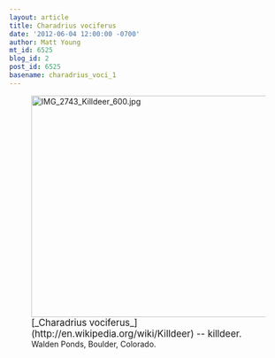 ```yaml
---
layout: article
title: Charadrius vociferus
date: '2012-06-04 12:00:00 -0700'
author: Matt Young
mt_id: 6525
blog_id: 2
post_id: 6525
basename: charadrius_voci_1
---
```

<figure>
<img src="{{ site.baseurl }}/uploads/2012/IMG_2743_Killdeer_600.jpg" alt="IMG_2743_Killdeer_600.jpg" width="600" height="400" />
<figcaption markdown="span">
<big>[_Charadrius vociferus_](http://en.wikipedia.org/wiki/Killdeer) -- killdeer.</big> Walden Ponds, Boulder, Colorado.

</figcaption>
</figure>
